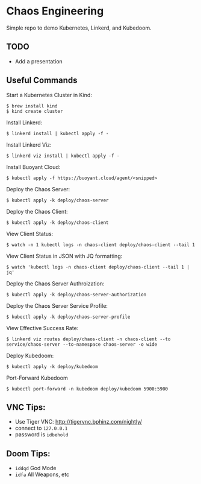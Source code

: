# Chaos Engineering

Simple repo to demo Kubernetes, Linkerd, and Kubedoom.

## TODO
- Add a presentation

## Useful Commands

Start a Kubernetes Cluster in Kind:
```shell
$ brew install kind
$ kind create cluster
```

Install Linkerd:
```shell
$ linkerd install | kubectl apply -f -
```

Install Linkerd Viz:
```shell
$ linkerd viz install | kubectl apply -f -
```

Install Buoyant Cloud:
```shell
$ kubectl apply -f https://buoyant.cloud/agent/<snipped>
```

Deploy the Chaos Server:
```shell
$ kubectl apply -k deploy/chaos-server
```

Deploy the Chaos Client:
```shell
$ kubectl apply -k deploy/chaos-client
```

View Client Status:
```shell
$ watch -n 1 kubectl logs -n chaos-client deploy/chaos-client --tail 1
```

View Client Status in JSON with JQ formatting:
```shell
$ watch 'kubectl logs -n chaos-client deploy/chaos-client --tail 1 | jq'
```

Deploy the Chaos Server Authroization:
```shell
$ kubectl apply -k deploy/chaos-server-authorization
```

Deploy the Chaos Server Service Profile:
```shell
$ kubectl apply -k deploy/chaos-server-profile
```

View Effective Success Rate:
```shell
$ linkerd viz routes deploy/chaos-client -n chaos-client --to service/chaos-server --to-namespace chaos-server -o wide
```

Deploy Kubedoom:
```shell
$ kubectl apply -k deploy/kubedoom
```

Port-Forward Kubedoom
```
$ kubectl port-forward -n kubedoom deploy/kubedoom 5900:5900
```

## VNC Tips:
* Use Tiger VNC: http://tigervnc.bphinz.com/nightly/
* connect to `127.0.0.1`
* password is `idbehold`

## Doom Tips:
* `iddqd` God Mode
* `idfa` All Weapons, etc
